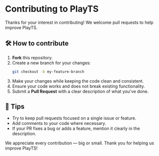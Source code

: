 # Contributing to PlayTS

Thanks for your interest in contributing! We welcome pull requests to help improve PlayTS.

## 🛠️ How to contribute

1. **Fork** this repository.
2. Create a new branch for your changes:
   ```bash
   git checkout -b my-feature-branch
   ```
3. Make your changes while keeping the code clean and consistent.
4. Ensure your code works and does not break existing functionality.
5. Submit a **Pull Request** with a clear description of what you've done.

## 🧪 Tips

- Try to keep pull requests focused on a single issue or feature.
- Add comments to your code where necessary.
- If your PR fixes a bug or adds a feature, mention it clearly in the description.

We appreciate every contribution — big or small. Thank you for helping us improve PlayTS!
